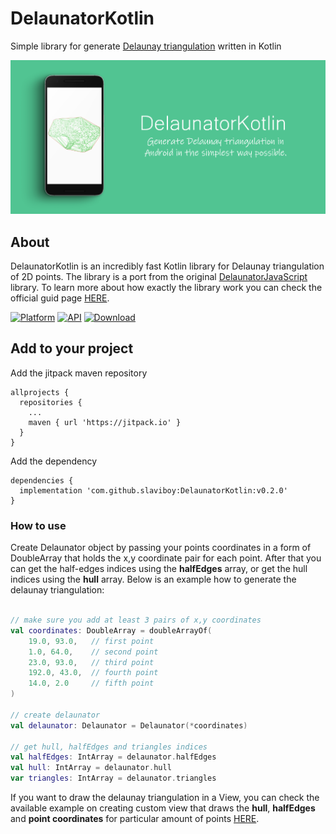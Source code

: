 # DelaunatorKotlin
Simple library for generate [Delaunay triangulation](https://en.wikipedia.org/wiki/Delaunay_triangulation#:~:text=In%20mathematics%20and%20computational%20geometry,triangle%20in%20DT(P).) written in Kotlin

<p align="center">
    <img src="screens/home.png" alt="Image"   />
</p>
 
## About
DelaunatorKotlin is an incredibly fast Kotlin library for Delaunay triangulation of 2D points. The library is a port from the original [DelaunatorJavaScript](https://github.com/mapbox/delaunator) library. To learn more about how exactly the library work you can check the official guid page [HERE](https://slaviboy.github.io/DelaunatorKotlin/).

[![Platform](https://img.shields.io/badge/platform-android-green.svg)](http://developer.android.com/index.html)
[![API](https://img.shields.io/badge/API-21%2B-brightgreen.svg?style=flat)](https://android-arsenal.com/api?level=21)
[![Download](https://img.shields.io/badge/version-0.2.0-blue)](https://github.com/slaviboy/DelaunatorKotlin/releases/tag/v0.2.0)

## Add to your project
Add the jitpack maven repository
```
allprojects {
  repositories {
    ...
    maven { url 'https://jitpack.io' }
  }
}
``` 
Add the dependency
```
dependencies {
  implementation 'com.github.slaviboy:DelaunatorKotlin:v0.2.0'
}
```
 
### How to use
Create Delaunator object by passing your points coordinates in a form of DoubleArray that holds the x,y coordinate pair for each point. After that you can get the half-edges indices using the **halfEdges** array, or get the hull indices using the **hull** array. Below is an example how to generate the delaunay triangulation:
```kotlin

// make sure you add at least 3 pairs of x,y coordinates
val coordinates: DoubleArray = doubleArrayOf(
    19.0, 93.0,   // first point 
    1.0, 64.0,    // second point 
    23.0, 93.0,   // third point
    192.0, 43.0,  // fourth point
    14.0, 2.0     // fifth point
)

// create delaunator
val delaunator: Delaunator = Delaunator(*coordinates)

// get hull, halfEdges and triangles indices
val halfEdges: IntArray = delaunator.halfEdges
val hull: IntArray = delaunator.hull
var triangles: IntArray = delaunator.triangles
```
 
If you want to draw the delaunay triangulation in a View, you can check the available example on creating custom view that draws the **hull**, **halfEdges** and **point coordinates** for particular amount of points [HERE](https://github.com/slaviboy/DelaunatorKotlin/blob/master/app/src/main/java/com/slaviboy/delaunatorkotlinexample/DelaunatorView.kt).
 
